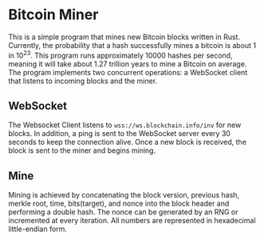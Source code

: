 # Bitcoin Miner
This is a simple program that mines new Bitcoin blocks written in Rust. Currently, the probability that a hash successfully mines a bitcoin is about 1 in $10^{23}$. This program runs approximately 10000 hashes per second, meaning it will take about 1.27 trillion years to mine a Bitcoin on average. The program implements two concurrent operations: a WebSocket client that listens to incoming blocks and the miner. 
## WebSocket
The Websocket Client listens to `wss://ws.blockchain.info/inv` for new blocks. In addition, a ping is sent to the WebSocket server every 30 seconds to keep the connection alive. Once a new block is received, the block is sent to the miner and begins mining.
## Mine
Mining is achieved by concatenating the block version, previous hash, merkle root, time, bits(target), and nonce into the block header and performing a double hash. The nonce can be generated by an RNG or incremented at every iteration. All numbers are represented in hexadecimal little-endian form.

 
